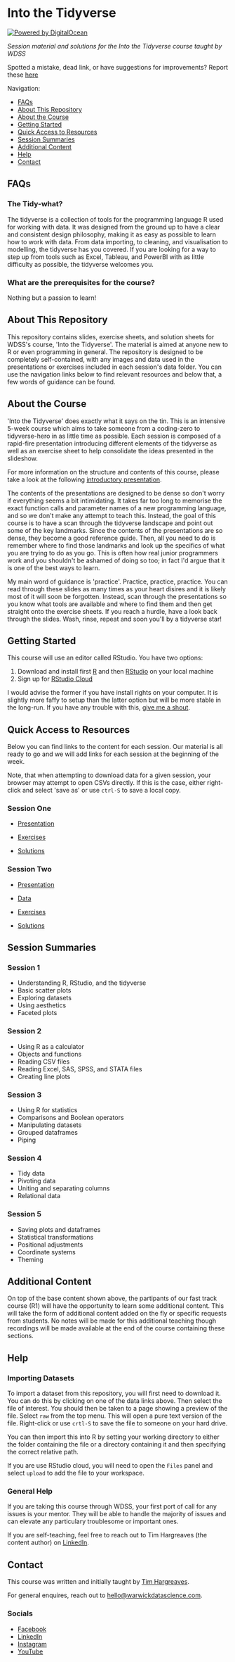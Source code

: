 # Into the Tidyverse

[![Powered by DigitalOcean](DO_badge.png)](https://www.digitalocean.com/)

_Session material and solutions for the Into the Tidyverse course taught by WDSS_

Spotted a mistake, dead link, or have suggestions for improvements? Report these [here](https://github.com/warwickdatascience/into-the-tidyverse/issues/new)

Navigation:

* [FAQs](#faqs)
* [About This Repository](#about-this-repository)
* [About the Course](#about-the-course)
* [Getting Started](#about-the-course)
* [Quick Access to Resources](#quick-access-to-resources)
* [Session Summaries](#session-summaries)
* [Additional Content](#additional-content)
* [Help](#help)
* [Contact](#contact)

## FAQs

### The Tidy-what?

The tidyverse is a collection of tools for the programming language R used for working with data. It was designed from the ground up to have a clear and consistent design philosophy, making it as easy as possible to learn how to work with data. From data importing, to cleaning, and visualisation to modelling, the tidyverse has you covered. If you are looking for a way to step up from tools such as Excel, Tableau, and PowerBI with as little difficulty as possible, the tidyverse welcomes you.

### What are the prerequisites for the course?

Nothing but a passion to learn!

## About This Repository

This repository contains slides, exercise sheets, and solution sheets for WDSS's course, 'Into the Tidyverse'. The material is aimed at anyone new to R or even programming in general. The repository is designed to be completely self-contained, with any images and data used in the presentations or exercises included in each session's data folder. You can use the navigation links below to find relevant resources and below that, a few words of guidance can be found.

## About the Course

'Into the Tidyverse' does exactly what it says on the tin. This is an intensive 5-week course which aims to take someone from a coding-zero to tidyverse-hero in as little time as possible. Each session is composed of a rapid-fire presentation introducing different elements of the tidyverse as well as an exercise sheet to help consolidate the ideas presented in the slideshow.

For more information on the structure and contents of this course, please take a look at the following [introductory presentation](https://github.com/warwickdatascience/into-the-tidyverse/raw/master/Course%20Summary.pptx).

The contents of the presentations are designed to be dense so don't worry if everything seems a bit intimidating. It takes far too long to memorise the exact function calls and parameter names of a new programming language, and so we don't make any attempt to teach this. Instead, the goal of this course is to have a scan through the tidyverse landscape and point out some of the key landmarks. Since the contents of the presentations are so dense, they become a good reference guide. Then, all you need to do is remember where to find those landmarks and look up the specifics of what you are trying to do as you go. This is often how real junior programmers work and you shouldn't be ashamed of doing so too; in fact I'd argue that it is one of the best ways to learn.

My main word of guidance is 'practice'. Practice, practice, practice. You can read through these slides as many times as your heart disires and it is likely most of it will soon be forgotten. Instead, scan through the presentations so you know what tools are available and where to find them and then get straight onto the exercise sheets. If you reach a hurdle, have a look back through the slides. Wash, rinse, repeat and soon you'll by a tidyverse star!

## Getting Started

This course will use an editor called RStudio. You have two options:

1. Download and install first [R](https://www.r-project.org/) and then [RStudio](https://rstudio.com/) on your local machine
2. Sign up for [RStudio Cloud](https://rstudio.cloud/)

I would advise the former if you have install rights on your computer. It is slightly more faffy to setup than the latter option but will be more stable in the long-run. If you have any trouble with this, [give me a shout](#general-help).

## Quick Access to Resources

Below you can find links to the content for each session. Our material is all ready to go and we will add links for each session at the beginning of the week.

Note, that when attempting to download data for a given session, your browser may attempt to open CSVs directly. If this is the case, either right-click and select 'save as' or use `ctrl-S` to save a local copy.

### Session One

* [Presentation](https://warwickdatascience.github.io/into-the-tidyverse/resources/session_one/session_one_presentation.html)

* [Exercises](https://warwickdatascience.github.io/into-the-tidyverse/resources/session_one/session_one_exercises.nb.html#/)

* [Solutions](https://warwickdatascience.github.io/into-the-tidyverse/resources/session_one/session_one_solutions.nb.html#/)

### Session Two

* [Presentation](https://warwickdatascience.github.io/into-the-tidyverse/resources/session_two/session_two_presentation.html)

* [Data](https://github.com/warwickdatascience/into-the-tidyverse/tree/master/resources/session_two/data)

* [Exercises](https://warwickdatascience.github.io/into-the-tidyverse/resources/session_two/session_two_exercises.nb.html#/)

* [Solutions](https://warwickdatascience.github.io/into-the-tidyverse/resources/session_two/session_two_solutions.nb.html#/)

## Session Summaries

### Session 1

* Understanding R, RStudio, and the tidyverse
* Basic scatter plots
* Exploring datasets
* Using aesthetics
* Faceted plots

### Session 2

* Using R as a calculator
* Objects and functions
* Reading CSV files
* Reading Excel, SAS, SPSS, and STATA files
* Creating line plots

### Session 3

* Using R for statistics
* Comparisons and Boolean operators
* Manipulating datasets
* Grouped dataframes
* Piping

### Session 4

* Tidy data
* Pivoting data
* Uniting and separating columns
* Relational data

### Session 5

* Saving plots and dataframes
* Statistical transformations
* Positional adjustments
* Coordinate systems
* Theming

## Additional Content

On top of the base content shown above, the partipants of our fast track course (R1) will have the opportunity to learn some additional content. This will take the form of additional content added on the fly or specific requests from students. No notes will be made for this additional teaching though recordings will be made available at the end of the course containing these sections.

## Help

### Importing Datasets

To import a dataset from this repository, you will first need to download it. You can do this by clicking on one of the data links above. Then select the file of interest. You should then be taken to a page showing a preview of the file. Select `raw` from the top menu. This will open a pure text version of the file. Right-click or use `crtl-S` to save the file to someone on your hard drive.

You can then import this into R by setting your working directory to either the folder containing the file or a directory containing it and then specifying the correct relative path. 

If you are use RStudio cloud, you will need to open the `Files` panel and select `upload` to add the file to your workspace.

### General Help

If you are taking this course through WDSS, your first port of call for any issues is your mentor. They will be able to handle the majority of issues and can elevate any particulary troublesome or important ones.

If you are self-teaching, feel free to reach out to Tim Hargreaves (the content author) on [LinkedIn](https://www.linkedin.com/in/tim-hargreaves/).

## Contact

This course was written and initially taught by [Tim Hargreaves](https://www.linkedin.com/in/tim-hargreaves/). 

For general enquires, reach out to hello@warwickdatascience.com.

### Socials

* [Facebook](https://rebrand.ly/wdss-facebook)
* [LinkedIn](https://rebrand.ly/wdss-linkedin)
* [Instagram](https://rebrand.ly/wdss-instagram)
* [YouTube](https://rebrand.ly/wdss-youtube)

